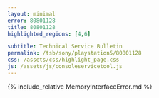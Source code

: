 ```yaml
---
layout: minimal
error: 80801128
title: 80801128
highlighted_regions: [4,6]

subtitle: Technical Service Bulletin
permalink: /tsb/sony/playstation5/80801128
css: /assets/css/highlight_page.css
js: /assets/js/consoleservicetool.js
---
```


{% include_relative MemoryInterfaceError.md %}
